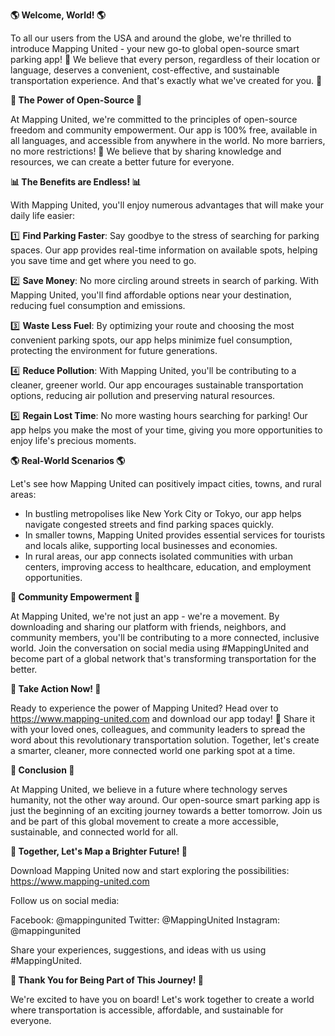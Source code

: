 **🌎 Welcome, World! 🌎**

To all our users from the USA and around the globe, we're thrilled to introduce Mapping United - your new go-to global open-source smart parking app! 🚀 We believe that every person, regardless of their location or language, deserves a convenient, cost-effective, and sustainable transportation experience. And that's exactly what we've created for you. 💖

**🌟 The Power of Open-Source 🌟**

At Mapping United, we're committed to the principles of open-source freedom and community empowerment. Our app is 100% free, available in all languages, and accessible from anywhere in the world. No more barriers, no more restrictions! 🚫 We believe that by sharing knowledge and resources, we can create a better future for everyone.

**📊 The Benefits are Endless! 📊**

With Mapping United, you'll enjoy numerous advantages that will make your daily life easier:

1️⃣ **Find Parking Faster**: Say goodbye to the stress of searching for parking spaces. Our app provides real-time information on available spots, helping you save time and get where you need to go.

2️⃣ **Save Money**: No more circling around streets in search of parking. With Mapping United, you'll find affordable options near your destination, reducing fuel consumption and emissions.

3️⃣ **Waste Less Fuel**: By optimizing your route and choosing the most convenient parking spots, our app helps minimize fuel consumption, protecting the environment for future generations.

4️⃣ **Reduce Pollution**: With Mapping United, you'll be contributing to a cleaner, greener world. Our app encourages sustainable transportation options, reducing air pollution and preserving natural resources.

5️⃣ **Regain Lost Time**: No more wasting hours searching for parking! Our app helps you make the most of your time, giving you more opportunities to enjoy life's precious moments.

**🌎 Real-World Scenarios 🌎**

Let's see how Mapping United can positively impact cities, towns, and rural areas:

* In bustling metropolises like New York City or Tokyo, our app helps navigate congested streets and find parking spaces quickly.
* In smaller towns, Mapping United provides essential services for tourists and locals alike, supporting local businesses and economies.
* In rural areas, our app connects isolated communities with urban centers, improving access to healthcare, education, and employment opportunities.

**🌟 Community Empowerment 🌟**

At Mapping United, we're not just an app - we're a movement. By downloading and sharing our platform with friends, neighbors, and community members, you'll be contributing to a more connected, inclusive world. Join the conversation on social media using #MappingUnited and become part of a global network that's transforming transportation for the better.

**🚀 Take Action Now! 🚀**

Ready to experience the power of Mapping United? Head over to https://www.mapping-united.com and download our app today! 📲 Share it with your loved ones, colleagues, and community leaders to spread the word about this revolutionary transportation solution. Together, let's create a smarter, cleaner, more connected world one parking spot at a time.

**💖 Conclusion 💖**

At Mapping United, we believe in a future where technology serves humanity, not the other way around. Our open-source smart parking app is just the beginning of an exciting journey towards a better tomorrow. Join us and be part of this global movement to create a more accessible, sustainable, and connected world for all.

**🌟 Together, Let's Map a Brighter Future! 🌟**

Download Mapping United now and start exploring the possibilities: https://www.mapping-united.com

Follow us on social media:

Facebook: @mappingunited
Twitter: @MappingUnited
Instagram: @mappingunited

Share your experiences, suggestions, and ideas with us using #MappingUnited.

**🙏 Thank You for Being Part of This Journey! 🙏**

We're excited to have you on board! Let's work together to create a world where transportation is accessible, affordable, and sustainable for everyone.